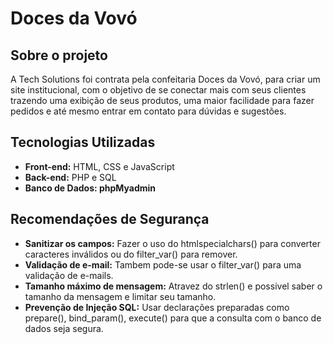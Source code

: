 # Doces da Vovó

## Sobre o projeto

A Tech Solutions foi contrata pela confeitaria Doces da Vovó, para criar um site institucional, com o objetivo de se conectar mais com seus clientes
trazendo uma exibição de seus produtos, uma maior facilidade para fazer pedidos e até mesmo entrar em contato para dúvidas e sugestões.

## Tecnologias Utilizadas

- **Front-end:** HTML, CSS e JavaScript
- **Back-end:** PHP e SQL
- **Banco de Dados: phpMyadmin**

## Recomendações de Segurança

- **Sanitizar os campos:** Fazer o uso do htmlspecialchars() para converter caracteres inválidos ou do filter_var() para remover.
- **Validação de e-mail:** Tambem pode-se usar o filter_var() para uma validação de e-mails.
- **Tamanho máximo de mensagem:** Atravez do strlen() e possivel saber o tamanho da mensagem e limitar seu tamanho.
- **Prevenção de Injeção SQL:** Usar declarações preparadas como prepare(), bind_param(), execute() para que a consulta com o banco de dados seja segura.
